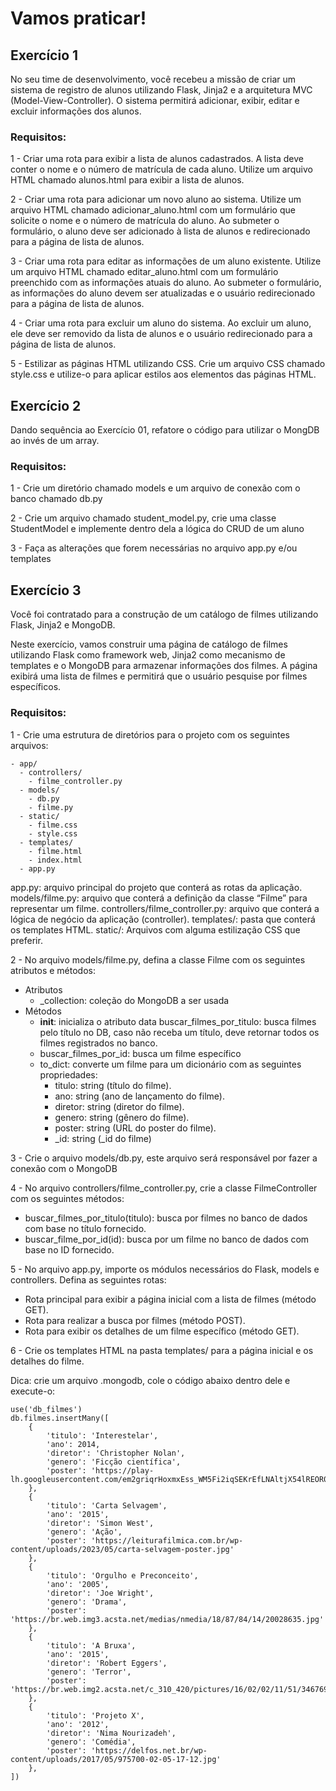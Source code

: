 # Vamos praticar!

## Exercício 1

No seu time de desenvolvimento, você recebeu a missão de criar um sistema de registro de alunos utilizando Flask, Jinja2 e a arquitetura MVC (Model-View-Controller). O sistema permitirá adicionar, exibir, editar e excluir informações dos alunos.

### Requisitos:

1 - Criar uma rota para exibir a lista de alunos cadastrados. A lista deve conter o nome e o número de matrícula de cada aluno. Utilize um arquivo HTML chamado alunos.html para exibir a lista de alunos.

2 - Criar uma rota para adicionar um novo aluno ao sistema. Utilize um arquivo HTML chamado adicionar_aluno.html com um formulário que solicite o nome e o número de matrícula do aluno. Ao submeter o formulário, o aluno deve ser adicionado à lista de alunos e redirecionado para a página de lista de alunos.

3 - Criar uma rota para editar as informações de um aluno existente. Utilize um arquivo HTML chamado editar_aluno.html com um formulário preenchido com as informações atuais do aluno. Ao submeter o formulário, as informações do aluno devem ser atualizadas e o usuário redirecionado para a página de lista de alunos.

4 - Criar uma rota para excluir um aluno do sistema. Ao excluir um aluno, ele deve ser removido da lista de alunos e o usuário redirecionado para a página de lista de alunos.

5 - Estilizar as páginas HTML utilizando CSS. Crie um arquivo CSS chamado style.css e utilize-o para aplicar estilos aos elementos das páginas HTML.

## Exercício 2
Dando sequência ao Exercício 01, refatore o código para utilizar o MongDB ao invés de um array.

### Requisitos:

1 - Crie um diretório chamado models e um arquivo de conexão com o banco chamado db.py

2 - Crie um arquivo chamado student_model.py, crie uma classe StudentModel e implemente dentro dela a lógica do CRUD de um aluno

3 - Faça as alterações que forem necessárias no arquivo app.py e/ou templates

## Exercício 3
Você foi contratado para a construção de um catálogo de filmes utilizando Flask, Jinja2 e MongoDB.

Neste exercício, vamos construir uma página de catálogo de filmes utilizando Flask como framework web, Jinja2 como mecanismo de templates e o MongoDB para armazenar informações dos filmes. A página exibirá uma lista de filmes e permitirá que o usuário pesquise por filmes específicos.

### Requisitos:

1 - Crie uma estrutura de diretórios para o projeto com os seguintes arquivos:

```
- app/
  - controllers/
    - filme_controller.py
  - models/
    - db.py
    - filme.py
  - static/
    - filme.css
    - style.css
  - templates/
    - filme.html
    - index.html
  - app.py
```
app.py: arquivo principal do projeto que conterá as rotas da aplicação. models/filme.py: arquivo que conterá a definição da classe “Filme” para representar um filme. controllers/filme_controller.py: arquivo que conterá a lógica de negócio da aplicação (controller). templates/: pasta que conterá os templates HTML. static/: Arquivos com alguma estilização CSS que preferir.

2 - No arquivo models/filme.py, defina a classe Filme com os seguintes atributos e métodos:

- Atributos
	- _collection: coleção do MongoDB a ser usada
- Métodos
	- __init__: inicializa o atributo data
buscar_filmes_por_titulo: busca filmes pelo título no DB, caso não receba um título, deve retornar todos os filmes registrados no banco.
	- buscar_filmes_por_id: busca um filme específico
	- to_dict: converte um filme para um dicionário com as seguintes propriedades:
		- titulo: string (título do filme).
		- ano: string (ano de lançamento do filme).
		- diretor: string (diretor do filme).
		- genero: string (gênero do filme).
		- poster: string (URL do poster do filme).
		- _id: string (_id do filme)

3 - Crie o arquivo models/db.py, este arquivo será responsável por fazer a conexão com o MongoDB

4 - No arquivo controllers/filme_controller.py, crie a classe FilmeController com os seguintes métodos:

- buscar_filmes_por_titulo(titulo): busca por filmes no banco de dados com base no título fornecido.
- buscar_filme_por_id(id): busca por um filme no banco de dados com base no ID fornecido.

5 - No arquivo app.py, importe os módulos necessários do Flask, models e controllers. Defina as seguintes rotas:

- Rota principal para exibir a página inicial com a lista de filmes (método GET).
- Rota para realizar a busca por filmes (método POST).
- Rota para exibir os detalhes de um filme específico (método GET).

6 - Crie os templates HTML na pasta templates/ para a página inicial e os detalhes do filme.

Dica: crie um arquivo .mongodb, cole o código abaixo dentro dele e execute-o:

```
use('db_filmes')
db.filmes.insertMany([
    {
        'titulo': 'Interestelar',
        'ano': 2014,
        'diretor': 'Christopher Nolan',
        'genero': 'Ficção científica',
        'poster': 'https://play-lh.googleusercontent.com/em2griqrHoxmxEss_WM5Fi2iqSEKrEfLNAltjX54lREOR0nz0du__KuSi2bA_YNjS4w'
    },
    {
        'titulo': 'Carta Selvagem',
        'ano': '2015',
        'diretor': 'Simon West',
        'genero': 'Ação',
        'poster': 'https://leiturafilmica.com.br/wp-content/uploads/2023/05/carta-selvagem-poster.jpg'
    },
    {
        'titulo': 'Orgulho e Preconceito',
        'ano': '2005',
        'diretor': 'Joe Wright',
        'genero': 'Drama',
        'poster': 'https://br.web.img3.acsta.net/medias/nmedia/18/87/84/14/20028635.jpg'
    },
    {
        'titulo': 'A Bruxa',
        'ano': '2015',
        'diretor': 'Robert Eggers',
        'genero': 'Terror',
        'poster': 'https://br.web.img2.acsta.net/c_310_420/pictures/16/02/02/11/51/346769.jpg'
    },
    {
        'titulo': 'Projeto X',
        'ano': '2012',
        'diretor': 'Nima Nourizadeh',
        'genero': 'Comédia',
        'poster': 'https://delfos.net.br/wp-content/uploads/2017/05/975700-02-05-17-12.jpg'
    },
])
```
